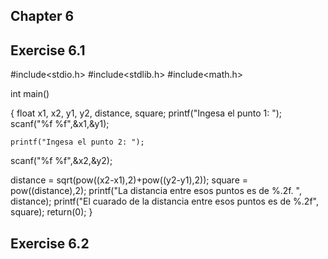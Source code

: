 ## Chapter 6 
## Exercise 6.1

#include<stdio.h> 
#include<stdlib.h> 
#include<math.h>

int main()

{
  float x1, x2, y1, y2, distance, square;
   printf("Ingesa el punto 1: "); 
   scanf("%f %f",&x1,&y1);
   
    printf("Ingesa el punto 2: ");
    
   scanf("%f %f",&x2,&y2);

distance = sqrt(pow((x2-x1),2)+pow((y2-y1),2));
square = pow((distance),2);
 printf("La distancia entre esos puntos es de %.2f. ", distance);
 printf("El cuarado de la distancia entre esos puntos es de %.2f", square);
 return(0);
 }

## Exercise 6.2
